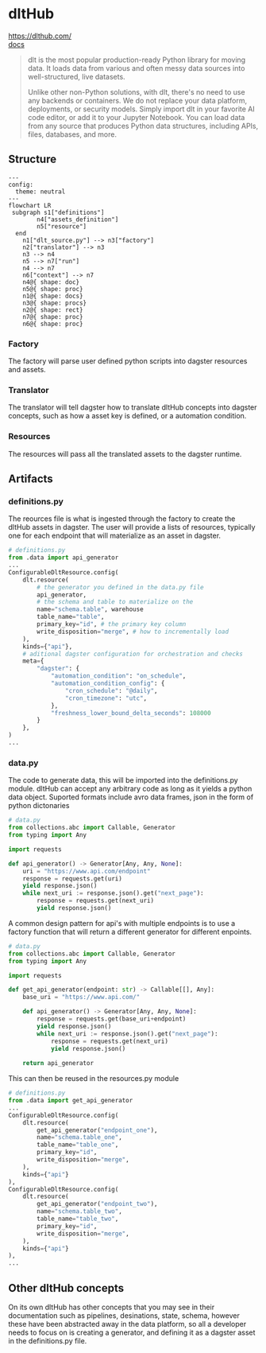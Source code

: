 # dltHub
https://dlthub.com/
<br>[docs](https://dlthub.com/docs/intro)

>dlt is the most popular production-ready Python library for moving data. It loads data from various and often messy data sources into well-structured, live datasets.
>
>Unlike other non-Python solutions, with dlt, there's no need to use any backends or containers. We do not replace your data platform, deployments, or security models. Simply import dlt in your favorite AI code editor, or add it to your Jupyter Notebook. You can load data from any source that produces Python data structures, including APIs, files, databases, and more.

## Structure
``` mermaid
---
config:
  theme: neutral
---
flowchart LR
 subgraph s1["definitions"]
        n4["assets_definition"]
        n5["resource"]
  end
    n1["dlt_source.py"] --> n3["factory"]
    n2["translator"] --> n3
    n3 --> n4
    n5 --> n7["run"]
    n4 --> n7
    n6["context"] --> n7
    n4@{ shape: doc}
    n5@{ shape: proc}
    n1@{ shape: docs}
    n3@{ shape: procs}
    n2@{ shape: rect}
    n7@{ shape: proc}
    n6@{ shape: proc}
```

### Factory
The factory will parse user defined python scripts into dagster resources and assets.

### Translator
The translator will tell dagster how to translate dltHub concepts into dagster concepts, such as how a asset key is defined, or a automation condition.

### Resources
The resources will pass all the translated assets to the dagster runtime.

## Artifacts
### definitions.py
The reources file is what is ingested through the factory to create the dltHub assets
in dagster.  The user will provide a lists of resources, typically one for each endpoint
that will materialize as an asset in dagster.

``` python
# definitions.py
from .data import api_generator
...
ConfigurableDltResource.config(
    dlt.resource(
        # the generator you defined in the data.py file
        api_generator,
        # the schema and table to materialize on the 
        name="schema.table", warehouse 
        table_name="table",
        primary_key="id", # the primary key column
        write_disposition="merge", # how to incrementally load
    ),
    kinds={"api"},
    # aditional dagster configuration for orchestration and checks
    meta={
        "dagster": { 
            "automation_condition": "on_schedule", 
            "automation_condition_config": {
                "cron_schedule": "@daily",
                "cron_timezone": "utc",
            },
            "freshness_lower_bound_delta_seconds": 108000
        }
    },
)
...
```
### data.py
The code to generate data, this will be imported into the definitions.py module.  dltHub
can accept any arbitrary code as long as it yields a python data object.  Suported 
formats include avro data frames, json in the form of python dictonaries

``` python
# data.py
from collections.abc import Callable, Generator
from typing import Any

import requests

def api_generator() -> Generator[Any, Any, None]:
    uri = "https://www.api.com/endpoint"
    response = requests.get(uri)
    yield response.json()
    while next_uri := response.json().get("next_page"):
        response = requests.get(next_uri)
        yield response.json()
```

A common design pattern for api's with multiple endpoints is to use a factory function
that will return a different generator for different enpoints.

``` python
# data.py
from collections.abc import Callable, Generator
from typing import Any

import requests

def get_api_generator(endpoint: str) -> Callable[[], Any]:
    base_uri = "https://www.api.com/"

    def api_generator() -> Generator[Any, Any, None]:
        response = requests.get(base_uri+endpoint)
        yield response.json()
        while next_uri := response.json().get("next_page"):
            response = requests.get(next_uri)
            yield response.json()
    
    return api_generator
```
This can then be reused in the resources.py module

``` python
# definitions.py
from .data import get_api_generator
...
ConfigurableDltResource.config(
    dlt.resource(
        get_api_generator("endpoint_one"),
        name="schema.table_one",
        table_name="table_one",
        primary_key="id",
        write_disposition="merge",
    ),
    kinds={"api"}
),
ConfigurableDltResource.config(
    dlt.resource(
        get_api_generator("endpoint_two"),
        name="schema.table_two",
        table_name="table_two",
        primary_key="id",
        write_disposition="merge",
    ),
    kinds={"api"}
),
...
```


## Other dltHub concepts
On its own dltHub has other concepts that you may see in their documentation such as pipelines, desinations, state, schema, however these have been abstracted away in the data platform, so all a developer needs to focus on is creating a generator, and defining it as a dagster asset in the definitions.py file.
